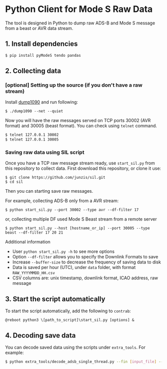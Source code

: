 # Python Client for Mode S Raw Data

The tool is designed in Python to dump raw ADS-B and Mode S message from a beast or AVR data stream.

## 1. Install dependencies

```sh
$ pip install pyModeS tendo pandas
```

## 2. Collecting data

### [optional] Setting up the source (if you don't have a raw stream)

Install [dump1090](https://github.com/flightaware/dump1090) and run following:

```ssh
$ ./dump1090 --net --quiet
```

Now you will have the raw messages served on TCP ports 30002 (AVR format) and 30005 (beast format). You can check using ``telnet`` command.

```sh
$ telnet 127.0.0.1 30002
$ telnet 127.0.0.1 30005
```

### Saving raw data using SIL script

Once you have a TCP raw message stream ready, use `start_sil.py` from this repository to collect data. First download this repository, or clone it use:

```ssh
$ git clone https://github.com/junzis/sil.git
$ cd sil
```

Then you can starting save raw messages.

For example, collecting ADS-B only from a AVR stream:

```ssh
$ python start_sil.py --port 30002 --type avr --df-filter 17
```

or, collecting multiple DF used Mode S Beast stream from a remote server

```ssh
$ python start_sil.py --host [hostname_or_ip] --port 30005 --type beast --df-filter 17 20 21
```

Additional information

- User `python start_sil.py -h` to see more options
- Option `--df-filter` allows you to specify the Downlink Formats to save
- Increase `--buffer-size` to decrease the frequency of saving data to disk
- Data is saved per hour (UTC), under `data` folder, with format `RAW_YYYYMMDD_HH.csv`
- CSV columns are: unix timestamp, downlink format, ICAO address, raw message


## 3. Start the script automatically

To start the script automatically, add the following to ``contrab``:

```
@reboot python3 \[path_to_script]\start_sil.py [options] &
```

## 4. Decoding save data

You can decode saved data using the scripts under `extra_tools`. For example:

```sh
$ python extra_tools/decode_adsb_single_thread.py --fin [input_file] --fout [output_file] --lat0 [receiver_latitude] --lon0 [longitude]
```
